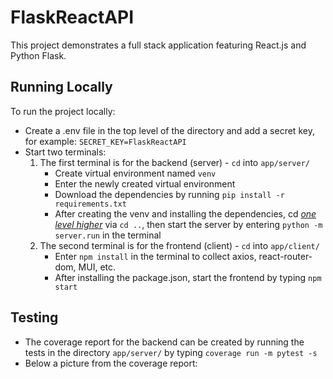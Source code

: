 # FlaskReactAPI

This project demonstrates a full stack application featuring React.js and Python Flask. 

## Running Locally
To run the project locally:
- Create a .env file in the top level of the directory and add a secret key, for example: `SECRET_KEY=FlaskReactAPI`
- Start two terminals:
  1. The first terminal is for the backend (server)  - `cd` into `app/server/` 
        - Create virtual environment named `venv`
        - Enter the newly created virtual environment
        - Download the dependencies by running `pip install -r requirements.txt`
        - After creating the venv and installing the dependencies, cd <em><u>one level higher</u></em> via `cd ..`, then start the server by entering `python -m server.run` in the terminal
  2. The second terminal is for the frontend (client) - `cd` into `app/client/` 
        - Enter `npm install` in the terminal to collect axios, react-router-dom, MUI, etc.
        - After installing the package.json, start the frontend by typing `npm start`

## Testing
- The coverage report for the backend can be created by running the tests in the directory `app/server/` by typing `coverage run -m pytest -s`
- Below a picture from the coverage report:

